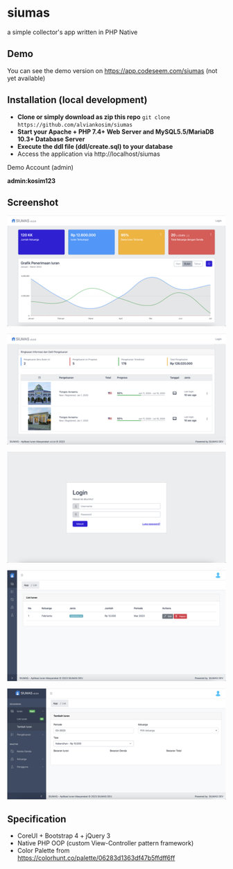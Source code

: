 # siumas
a simple collector's app written in PHP Native

## Demo
You can see the demo version on
https://app.codeseem.com/siumas (not yet available)

## Installation (local development)

- **Clone or simply download as zip this repo**
`git clone https://github.com/alviankosim/siumas`
- **Start your Apache + PHP 7.4+ Web Server and MySQL5.5/MariaDB 10.3+ Database Server**
- **Execute the ddl file (ddl/create.sql) to your database**
- Access the application via http://localhost/siumas

Demo Account (admin)

**admin:kosim123**
## Screenshot
![Siumas Screenshot](./docs/ss/siumas_1.png)

![Siumas Screenshot](./docs/ss/siumas_2.png)

![Siumas Screenshot](./docs/ss/siumas_3.png)

![Siumas Screenshot](./docs/ss/siumas_4.png)

![Siumas Screenshot](./docs/ss/siumas_5.png)


## Specification
- CoreUI + Bootstrap 4 + jQuery 3
- Native PHP OOP (custom View-Controller pattern framework)
- Color Palette from https://colorhunt.co/palette/06283d1363df47b5ffdff6ff
